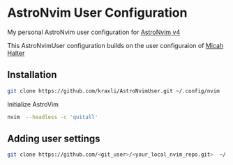 # AstroNvim User Configuration

My personal AstroNvim user configuration for [AstroNvim v4](https://github.com/AstroNvim/AstroNvim)

This AstroNvimUser configuration builds on the user configuraion of [Micah Halter](https://code.mehalter.com/AstroNvim_user/~files/master)

## Installation

```zsh
git clone https://github.com/kraxli/AstroNvimUser.git ~/.config/nvim
```

Initialize AstroVim

```zsh
nvim  --headless -c 'quitall'
```

## Adding user settings

```zsh
git clone https://github.com/<git_user>/<your_local_nvim_repo.git>  ~/.config/nvim/lua/user
```
